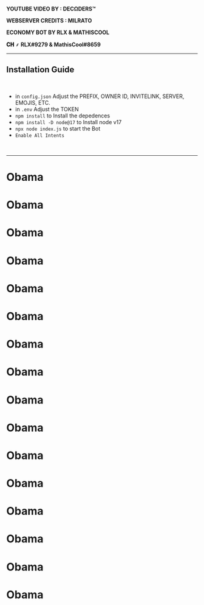 

**YOUTUBE VIDEO BY : DECΩDERS™**

**WEBSERVER CREDITS : MILRATO**

**ECONOMY BOT BY RLX & MATHISCOOL**

**𝐂𝐇 ⸙ RLX#9279 & MathisCool#8659**

***

## Installation Guide

<br/>

- in `config.json` Adjust the PREFIX, OWNER ID, INVITELINK, SERVER, EMOJIS, ETC.
- in `.env` Adjust the TOKEN
- `npm install` to Install the depedences
- `npm install -D node@17` to Install node v17
- `npx node index.js` to start the Bot
- `Enable All Intents`
<br/>


***
# Obama
# Obama
# Obama
# Obama
# Obama
# Obama
# Obama
# Obama
# Obama
# Obama
# Obama
# Obama
# Obama
# Obama
# Obama
# Obama
